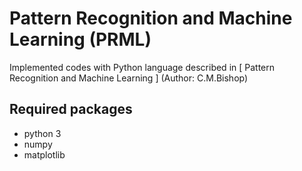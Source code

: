 # Pattern Recognition and Machine Learning (PRML)
Implemented codes with Python language described in [ Pattern Recognition and Machine Learning ] (Author: C.M.Bishop)
## Required packages
- python 3
- numpy
- matplotlib
